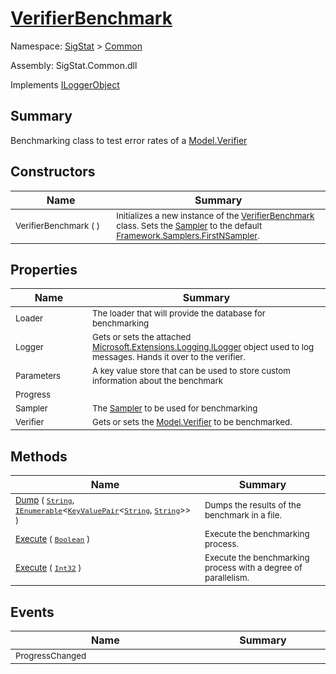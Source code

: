 # [VerifierBenchmark](./VerifierBenchmark.md)

Namespace: [SigStat]() > [Common](./README.md)

Assembly: SigStat.Common.dll

Implements [ILoggerObject](./ILoggerObject.md)

## Summary
Benchmarking class to test error rates of a [Model.Verifier](https://github.com/hargitomi97/sigstat/blob/master/docs/md/SigStat/Common/Model/Verifier.md)

## Constructors

| Name | Summary | 
| --- | --- | 
| <sub>VerifierBenchmark (  )</sub><img width=200/>  | <sub>Initializes a new instance of the [VerifierBenchmark](https://github.com/hargitomi97/sigstat/blob/master/docs/md/SigStat/Common/VerifierBenchmark.md) class.  Sets the [Sampler](https://github.com/hargitomi97/sigstat/blob/master/docs/md/SigStat/Common/Sampler.md) to the default [Framework.Samplers.FirstNSampler](https://github.com/hargitomi97/sigstat/blob/master/docs/md/SigStat/Common/Framework/Samplers/FirstNSampler.md).</sub><img width=200/>  | <br>


## Properties

| Name | Summary | 
| --- | --- | 
| <sub>Loader</sub><img width=200/>  | <sub>The loader that will provide the database for benchmarking</sub><img width=200/>  | <br>
| <sub>Logger</sub><img width=200/>  | <sub>Gets or sets the attached [Microsoft.Extensions.Logging.ILogger](https://docs.microsoft.com/en-us/dotnet/api/Microsoft.Extensions.Logging.ILogger) object used to log messages. Hands it over to the verifier.</sub><img width=200/>  | <br>
| <sub>Parameters</sub><img width=200/>  | <sub>A key value store that can be used to store custom information about the benchmark</sub><img width=200/>  | <br>
| <sub>Progress</sub><img width=200/>  | <sub></sub><img width=200/>  | <br>
| <sub>Sampler</sub><img width=200/>  | <sub>The [Sampler](https://github.com/hargitomi97/sigstat/blob/master/docs/md/SigStat/Common/Sampler.md) to be used for benchmarking</sub><img width=200/>  | <br>
| <sub>Verifier</sub><img width=200/>  | <sub>Gets or sets the [Model.Verifier](https://github.com/hargitomi97/sigstat/blob/master/docs/md/SigStat/Common/Model/Verifier.md) to be benchmarked.</sub><img width=200/>  | <br>


## Methods

| Name | Summary | 
| --- | --- | 
| <sub>[Dump](./Methods/VerifierBenchmark-100663370.md) ( [`String`](https://docs.microsoft.com/en-us/dotnet/api/System.String), [`IEnumerable`](https://docs.microsoft.com/en-us/dotnet/api/System.Collections.Generic.IEnumerable-1)\<[`KeyValuePair`](https://docs.microsoft.com/en-us/dotnet/api/System.Collections.Generic.KeyValuePair-2)\<[`String`](https://docs.microsoft.com/en-us/dotnet/api/System.String), [`String`](https://docs.microsoft.com/en-us/dotnet/api/System.String)>> )</sub><img width=200/>  | <sub>Dumps the results of the benchmark in a file.</sub><img width=200/>  | <br>
| <sub>[Execute](./Methods/VerifierBenchmark-100663382.md) ( [`Boolean`](https://docs.microsoft.com/en-us/dotnet/api/System.Boolean) )</sub><img width=200/>  | <sub>Execute the benchmarking process.</sub><img width=200/>  | <br>
| <sub>[Execute](./Methods/VerifierBenchmark-100663383.md) ( [`Int32`](https://docs.microsoft.com/en-us/dotnet/api/System.Int32) )</sub><img width=200/>  | <sub>Execute the benchmarking process with a degree of parallelism.</sub><img width=200/>  | <br>


## Events

| Name | Summary | 
| --- | --- | 
| <sub>ProgressChanged</sub><img width=200/>  | <sub></sub><img width=200/>  | <br>


